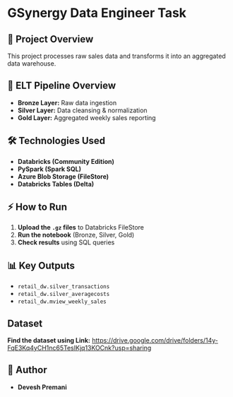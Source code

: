 # GSynergy Data Engineer Task

## 🚀 Project Overview
This project processes raw sales data and transforms it into an aggregated data warehouse.

## 📂 ELT Pipeline Overview
- **Bronze Layer:** Raw data ingestion
- **Silver Layer:** Data cleansing & normalization
- **Gold Layer:** Aggregated weekly sales reporting

## 🛠️ Technologies Used
- **Databricks (Community Edition)**
- **PySpark (Spark SQL)**
- **Azure Blob Storage (FileStore)**
- **Databricks Tables (Delta)**

## ⚡ How to Run
1. **Upload the `.gz` files** to Databricks FileStore
2. **Run the notebook** (Bronze, Silver, Gold)
3. **Check results** using SQL queries

## 📊 Key Outputs
- `retail_dw.silver_transactions`
- `retail_dw.silver_averagecosts`
- `retail_dw.mview_weekly_sales`

## Dataset
**Find the dataset using Link:**
  https://drive.google.com/drive/folders/14y-FqE3Kq4yCH1nc65TesIKjq13KOCnk?usp=sharing

## 📝 Author
- **Devesh Premani**
